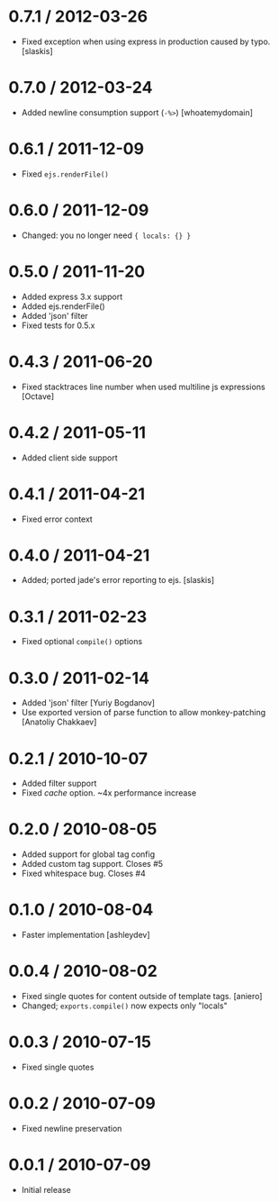
0.7.1 / 2012-03-26 
==================

  * Fixed exception when using express in production caused by typo. [slaskis]

0.7.0 / 2012-03-24 
==================

  * Added newline consumption support (`-%>`) [whoatemydomain]

0.6.1 / 2011-12-09 
==================

  * Fixed `ejs.renderFile()`

0.6.0 / 2011-12-09 
==================

  * Changed: you no longer need `{ locals: {} }`

0.5.0 / 2011-11-20 
==================

  * Added express 3.x support
  * Added ejs.renderFile()
  * Added 'json' filter
  * Fixed tests for 0.5.x

0.4.3 / 2011-06-20 
==================

  * Fixed stacktraces line number when used multiline js expressions [Octave]

0.4.2 / 2011-05-11 
==================

  * Added client side support

0.4.1 / 2011-04-21 
==================

  * Fixed error context

0.4.0 / 2011-04-21 
==================

  * Added; ported jade's error reporting to ejs. [slaskis]

0.3.1 / 2011-02-23 
==================

  * Fixed optional `compile()` options

0.3.0 / 2011-02-14 
==================

  * Added 'json' filter [Yuriy Bogdanov]
  * Use exported version of parse function to allow monkey-patching [Anatoliy Chakkaev]

0.2.1 / 2010-10-07 
==================

  * Added filter support
  * Fixed _cache_ option. ~4x performance increase

0.2.0 / 2010-08-05 
==================

  * Added support for global tag config
  * Added custom tag support. Closes #5
  * Fixed whitespace bug. Closes #4

0.1.0 / 2010-08-04
==================

  * Faster implementation [ashleydev]

0.0.4 / 2010-08-02
==================

  * Fixed single quotes for content outside of template tags. [aniero]
  * Changed; `exports.compile()` now expects only "locals"

0.0.3 / 2010-07-15
==================

  * Fixed single quotes

0.0.2 / 2010-07-09
==================

  * Fixed newline preservation

0.0.1 / 2010-07-09
==================

  * Initial release

